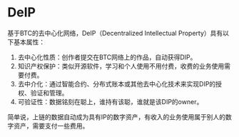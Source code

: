 DeIP
====

基于BTC的去中心化网络，DeIP（Decentralized Intellectual Property）具有以下基本属性：
1. 去中心化性质：创作者提交在BTC网络上的作品，自动获得DIP。
2. 知识产权保护：类似开源软件，学习和个人使用不用付费，收费的业务使用需要付费。
3. 去中介化：通过智能合约、分布式账本或其他去中心化技术来实现DIP的授权、验证和管理。
4. 可验证性：数据铭刻在聪上，谁持有该聪，谁就是该DIP的owner。

简单说，上链的数据自动成为具有IP的数字资产，有收入的业务使用属于别人的数字资产，需要支付一些费用。